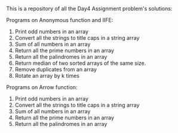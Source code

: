 This is a repository of all the Day4 Assignment problem's solutions:

Programs on Anonymous function and IIFE:

1. Print odd numbers in an array
2. Convert all the strings to title caps in a string array
3. Sum of all numbers in an array
4. Return all the prime numbers in an array
5. Return all the palindromes in an array
6. Return median of two sorted arrays of the same size.
7. Remove duplicates from an array
8. Rotate an array by k times

Programs on Arrow function:

1. Print odd numbers in an array
2. Convert all the strings to title caps in a string array
3. Sum of all numbers in an array
4. Return all the prime numbers in an array
5. Return all the palindromes in an array
